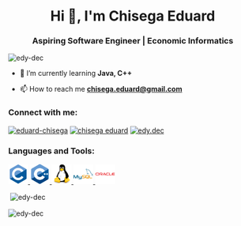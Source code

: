 <h1 align="center">Hi 👋, I'm Chisega Eduard</h1>
<h3 align="center">Aspiring Software Engineer | Economic Informatics</h3>

<p align="left"> <img src="https://komarev.com/ghpvc/?username=edy-dec&label=Profile%20views&color=0e75b6&style=flat" alt="edy-dec" /> </p>

- 🌱 I’m currently learning **Java, C++**

- 📫 How to reach me **chisega.eduard@gmail.com**

<h3 align="left">Connect with me:</h3>
<p align="left">
<a href="https://linkedin.com/in/eduard-chisega" target="blank"><img align="center" src="https://raw.githubusercontent.com/rahuldkjain/github-profile-readme-generator/master/src/images/icons/Social/linked-in-alt.svg" alt="eduard-chisega" height="30" width="40" /></a>
<a href="https://fb.com/chisega eduard" target="blank"><img align="center" src="https://raw.githubusercontent.com/rahuldkjain/github-profile-readme-generator/master/src/images/icons/Social/facebook.svg" alt="chisega eduard" height="30" width="40" /></a>
<a href="https://instagram.com/edy.dec" target="blank"><img align="center" src="https://raw.githubusercontent.com/rahuldkjain/github-profile-readme-generator/master/src/images/icons/Social/instagram.svg" alt="edy.dec" height="30" width="40" /></a>
</p>

<h3 align="left">Languages and Tools:</h3>
<p align="left"> <a href="https://www.cprogramming.com/" target="_blank" rel="noreferrer"> <img src="https://raw.githubusercontent.com/devicons/devicon/master/icons/c/c-original.svg" alt="c" width="40" height="40"/> </a> <a href="https://www.w3schools.com/cpp/" target="_blank" rel="noreferrer"> <img src="https://raw.githubusercontent.com/devicons/devicon/master/icons/cplusplus/cplusplus-original.svg" alt="cplusplus" width="40" height="40"/> </a> <a href="https://www.linux.org/" target="_blank" rel="noreferrer"> <img src="https://raw.githubusercontent.com/devicons/devicon/master/icons/linux/linux-original.svg" alt="linux" width="40" height="40"/> </a> <a href="https://www.mysql.com/" target="_blank" rel="noreferrer"> <img src="https://raw.githubusercontent.com/devicons/devicon/master/icons/mysql/mysql-original-wordmark.svg" alt="mysql" width="40" height="40"/> </a> <a href="https://www.oracle.com/" target="_blank" rel="noreferrer"> <img src="https://raw.githubusercontent.com/devicons/devicon/master/icons/oracle/oracle-original.svg" alt="oracle" width="40" height="40"/> </a> </p>

<p>&nbsp;<img align="center" src="https://github-readme-stats.vercel.app/api?username=edy-dec&show_icons=true&locale=en" alt="edy-dec" /></p>

<p><img align="center" src="https://github-readme-streak-stats.herokuapp.com/?user=edy-dec&" alt="edy-dec" /></p>


<!--
**edy-dec/edy-dec** is a ✨ _special_ ✨ repository because its `README.md` (this file) appears on your GitHub profile.

Here are some ideas to get you started:

- 🔭 I’m currently working on ...
- 🌱 I’m currently learning ...
- 👯 I’m looking to collaborate on ...
- 🤔 I’m looking for help with ...
- 💬 Ask me about ...
- 📫 How to reach me: ...
- 😄 Pronouns: ...
- ⚡ Fun fact: ...
-->
